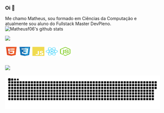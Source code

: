 ### Oi 👋

Me chamo Matheus, sou formado em Ciências da Computação e atualmente sou aluno do Fullstack Master DevPleno.
![Matheusf06's github stats](https://github-readme-stats.vercel.app/api?username=matheusf06&show_icons=true&theme=synthwave)

<div>
  <img height="180em" src="https://github-readme-stats.vercel.app/api/top-langs/?username=matheusf06&layout=compact&langs_count=7&theme=synthwave"/>
</div>
<div style="display: inline_block">
  <br>
  <img align="center" alt="andfarias-HTML" height="30" width="40" src="https://raw.githubusercontent.com/devicons/devicon/master/icons/html5/html5-original.svg">
  <img align="center" alt="andfarias-CSS" height="30" width="40" src="https://raw.githubusercontent.com/devicons/devicon/master/icons/css3/css3-original.svg">
  <img align="center" alt="andfarias-Js" height="30" width="40" src="https://raw.githubusercontent.com/devicons/devicon/master/icons/javascript/javascript-plain.svg">
  <img align="center" alt="andfarias-React" height="30" width="40" src="https://raw.githubusercontent.com/devicons/devicon/master/icons/react/react-original.svg">
  <img align="center" alt="andfarias-nodejs" height="30" width="40" src="https://raw.githubusercontent.com/devicons/devicon/master/icons/nodejs/nodejs-plain.svg">
</div>
  
##

<div> 
  <a href="https://www.linkedin.com/in/matheusf06" target="_blank"><img src="https://img.shields.io/badge/-LinkedIn-%230077B5?style=for-the-badge&logo=linkedin&logoColor=white" target="_blank"></a>  
  
  ![Snake animation](https://github.com/andfarias/andfarias/blob/output/github-contribution-grid-snake.svg)
</div>
